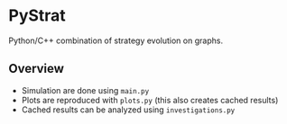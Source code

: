 # PyStrat

Python/C++ combination of strategy evolution on graphs.

## Overview

* Simulation are done using `main.py`
* Plots are reproduced with `plots.py` (this also creates cached results)
* Cached results can be analyzed using `investigations.py`
